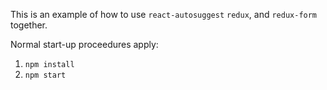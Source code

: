 This is an example of how to use `react-autosuggest` `redux`, and `redux-form` together. 

Normal start-up proceedures apply:
1. `npm install`
2. `npm start`